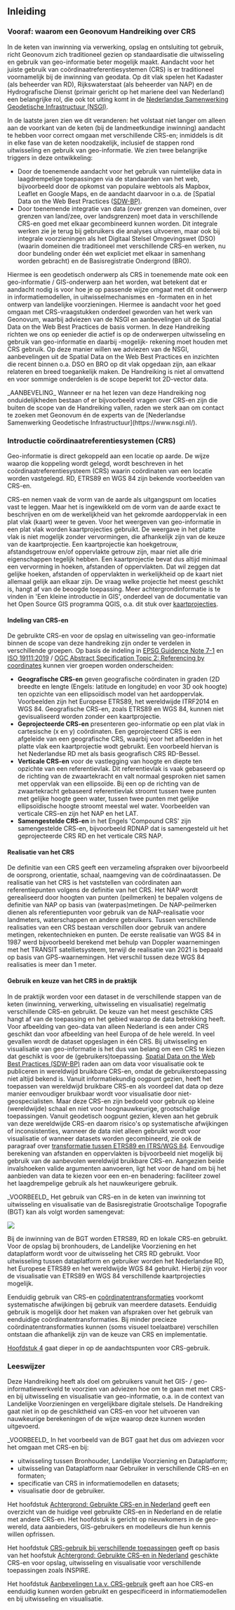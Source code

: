 ## Inleiding

### Vooraf: waarom een Geonovum Handreiking over CRS

In de keten van inwinning via verwerking, opslag en ontsluiting tot gebruik, richt Geonovum zich traditioneel gezien op standaardisatie die uitwisseling en gebruik van geo-informatie beter mogelijk maakt. Aandacht voor het juiste gebruik van coördinaatreferentiesystemen (CRS) is er traditioneel voornamelijk bij de inwinning van geodata. Op dit vlak spelen het Kadaster (als beheerder van RD), Rijkswaterstaat (als beheerder van NAP) en de Hydrografische Dienst (primair gericht op het mariene deel van Nederland) een belangrijke rol, die ook tot uiting komt in de [Nederlandse Samenwerking Geodetische Infrastructuur (NSGI)](https://nsgi.nl/). 

In de laatste jaren zien we dit veranderen: het volstaat niet langer om alleen aan de voorkant van de keten (bij de landmeetkundige inwinning) aandacht te hebben voor correct omgaan met verschillende CRS-en; inmiddels is dit in elke fase van de keten noodzakelijk, inclusief de stappen rond uitwisseling en gebruik van geo-informatie. We zien twee belangrijke triggers in deze ontwikkeling:
* Door de toenemende aandacht voor het gebruik van ruimtelijke data in laagdrempelige toepassingen via de standaarden van het web, bijvoorbeeld door de opkomst van populaire webtools als Mapbox, Leaflet en Google Maps, en de aandacht daarvoor in o.a. de [Spatial Data on the Web Best Practices ([SDW-BP)](https://www.w3.org/TR/sdw-bp/).
* Door toenemende integratie van data (over grenzen van domeinen, over grenzen van land/zee, over landsgrenzen) moet data in verschillende CRS-en goed met elkaar gecombineerd kunnen worden. Dit integrale werken zie je terug bij gebruikers die analyses uitvoeren, maar ook bij integrale voorzieningen als het Digitaal Stelsel Omgevingswet (DSO) (waarin domeinen die traditioneel met verschillende CRS-en werken, nu door bundeling onder één wet expliciet met elkaar in samenhang worden gebracht) en de Basisregistratie Ondergrond (BRO).

Hiermee is een geodetisch onderwerp als CRS in toenemende mate ook een geo-informatie / GIS-onderwerp aan het worden, wat betekent dat er aandacht nodig is voor hoe je op passende wijze omgaat met dit onderwerp in informatiemodellen, in uitwisselmechanismes en -formaten en in het ontwerp van landelijke voorzieningen. Hiermee is aandacht voor het goed omgaan met CRS-vraagstukken onderdeel geworden van het werk van Geonovum, waarbij adviezen van de NSGI en aanbevelingen uit de Spatial Data on the Web Best Practices de basis vormen. In deze Handreiking richten we ons op eenieder die actief is op de onderwerpen uitwisseling en gebruik van geo-informatie en daarbij -mogelijk- rekening moet houden met CRS gebruik. Op deze manier willen we adviezen van de NSGI, aanbevelingen uit de Spatial Data on the Web Best Practices en inzichten die recent binnen o.a. DSO en BRO op dit vlak opgedaan zijn, aan elkaar relateren en breed toegankelijk maken. De Handreiking is niet al omvattend en voor sommige onderdelen is de scope beperkt tot 2D-vector data.

<div class="advisement">
_AANBEVELING_ Wanneer er na het lezen van deze Handreiking nog onduidelijkheden bestaan of er bijvoorbeeld vragen over CRS-en zijn die buiten de scope van de Handreiking vallen, raden we sterk aan om contact te zoeken met Geonovum én de experts van de [Nederlandse Samenwerking Geodetische Infrastructuur](https://www.nsgi.nl/).
</div>

### Introductie coördinaatreferentiesystemen (CRS)

Geo-informatie is direct gekoppeld aan een locatie op aarde. De wijze waarop die koppeling wordt gelegd, wordt beschreven in het coördinaatreferentiesysteem (CRS) waarin coördinaten van een locatie worden vastgelegd. RD, ETRS89 en WGS 84 zijn bekende voorbeelden van CRS-en. 

CRS-en nemen vaak de vorm van de aarde als uitgangspunt om locaties vast te leggen. Maar het is ingewikkeld om de vorm van de aarde exact te beschrijven en om de werkelijkheid van het gekromde aardoppervlak in een plat vlak (kaart) weer te geven. Voor het weergeven van geo-informatie in een plat vlak worden kaartprojecties gebruikt. De weergave in het platte vlak is niet mogelijk zonder vervormingen, die afhankelijk zijn van de keuze van de kaartprojectie. Een kaartprojectie kan hoekgetrouw, afstandsgetrouw en/of oppervlakte getrouw zijn, maar niet alle drie eigenschappen tegelijk hebben. Een kaartprojectie bevat dus altijd minimaal een vervorming in hoeken, afstanden of oppervlakten. Dat wil zeggen dat gelijke hoeken, afstanden of oppervlakten in werkelijkheid op de kaart niet allemaal gelijk aan elkaar zijn. De vraag welke projectie het meest geschikt is, hangt af van de beoogde toepassing. Meer achtergrondinformatie is te vinden in 'Een kleine introductie in GIS', onderdeel van de documentatie van het Open Source GIS programma QGIS, o.a. dit stuk over [kaartprojecties](https://docs.qgis.org/3.16/nl/docs/gentle_gis_introduction/coordinate_reference_systems.html#overview).

#### Indeling van CRS-en

De gebruikte CRS-en voor de opslag en uitwisseling van geo-informatie binnen de scope van deze handreiking zijn onder te verdelen in verschillende groepen. Op basis de indeling in [EPSG Guidence Note 7-1](https://epsg.org/guidance-notes.html) en [ISO 19111:2019](https://www.iso.org/obp/ui/#iso:std:iso:19111) / [OGC Abstract Specification Topic 2: Referencing by coordinates](http://docs.opengeospatial.org/as/18-005r4/18-005r4.html) kunnen vier groepen worden onderscheiden: 
* **Geografische CRS-en** geven geografische coördinaten in graden (2D breedte en lengte (Engels: latitude en longitude) en voor 3D ook hoogte) ten opzichte van een ellipsoïdisch model van het aardoppervlak. Voorbeelden zijn het Europese ETRS89, het wereldwijde ITRF2014 en WGS 84. Geografische CRS-en, zoals ETRS89 en WGS 84, kunnen niet gevisualiseerd worden zonder een kaartprojectie. 
* **Geprojecteerde CRS-en** presenteren geo-informatie op een plat vlak in cartesische (x en y) coördinaten. Een geprojecteerd CRS is een afgeleide van een geografische CRS, waarbij voor het afbeelden in het platte vlak een kaartprojectie wodt gebruikt. Een voorbeeld hiervan is het Nederlandse RD met als basis geografisch CRS RD-Bessel. 
* **Verticale CRS-en** voor de vastlegging van hoogte en diepte ten opzichte van een referentievlak. Dit referentievlak is vaak gebaseerd op de richting van de zwaartekracht en valt normaal gesproken niet samen met oppervlak van een ellipsoïde. Bij een op de richting van de zwaartekracht gebaseerd referentievlak stroomt tussen twee punten met gelijke hoogte geen water, tussen twee punten met gelijke ellipsoïdische hoogte stroomt meestal wel water. Voorbeelden van verticale CRS-en zijn het NAP en het LAT.
* **Samengestelde CRS-en** in het Engels 'Compound CRS' zijn samengestelde CRS-en, bijvoorbeeld RDNAP dat is samengesteld uit het geprojecteerde CRS RD en het verticale CRS NAP.

#### Realisatie van het CRS

De definitie van een CRS geeft een verzameling afspraken over bijvoorbeeld de oorsprong, orientatie, schaal, naamgeving van de coördinaatassen. De realisatie van het CRS is het vaststellen van coördinaten aan referentiepunten volgens de definitie van het CRS. Het NAP wordt gerealiseerd door hoogten van punten (peilmerken) te bepalen volgens de definitie van NAP op basis van (waterpas)metingen. De NAP-peilmerken dienen als referentiepunten voor gebruik van de NAP-realisatie voor landmeters, waterschappen en andere gebruikers. Tussen verschillende realisaties van een CRS bestaan verschillen door gebruik van andere metingen, rekentechnieken en punten. De eerste realisatie van WGS 84 in 1987 werd bijvoorbeeld berekend met behulp van Doppler waarnemingen met het TRANSIT satellietsysteem, terwijl de realisatie van 2021 is bepaald op basis van GPS-waarnemingen. Het verschil tussen deze WGS 84 realisaties is meer dan 1 meter.

#### Gebruik en keuze van het CRS in de praktijk

In de praktijk worden voor een dataset in de verschillende stappen van de keten (inwinning, verwerking, uitwisseling en visualisatie) regelmatig verschillende CRS-en gebruikt. De keuze van het meest geschikte CRS hangt af van de toepassing en het gebied waarop de data betrekking heeft. Voor afbeelding van geo-data van alleen Nederland is een ander CRS geschikt dan voor afbeelding van heel Europa of de hele wereld. In veel gevallen wordt de dataset opgeslagen in één CRS. Bij uitwisseling en visualisatie van geo-informatie is het dus van belang om een CRS te kiezen dat geschikt is voor de (gebruikers)toepassing. [Spatial Data on the Web Best Practices (SDW-BP)](https://www.w3.org/TR/sdw-bp/) raden aan om data voor visualisatie ook te publiceren in wereldwijd bruikbare CRS-en, omdat de gebruikerstoepassing niet altijd bekend is. Vanuit informatiekundig oogpunt gezien, heeft het toepassen van wereldwijd bruikbare CRS-en als voordeel dat data op deze manier eenvoudiger bruikbaar wordt voor visualisatie door niet-geospecialisten. Maar deze CRS-en zijn bedoeld voor gebruik op kleine (wereldwijde) schaal en niet voor hoognauwkeurige, grootschalige toepassingen. Vanuit geodetisch oogpunt gezien, kleven aan het gebruik van deze wereldwijde CRS-en daarom risico's op systematische afwijkingen of inconsistenties, wanneer de data niet alleen gebruikt wordt voor visualisatie of wanneer datasets worden gecombineerd, zie ook de paragraaf over [transformatie tussen ETRS89 en ITRS/WGS 84](#transformatie-tussen-etrs89-en-itrs-wgs-84). Eenvoudige berekening van afstanden en oppervlakten is bijvoorbeeld niet mogelijk bij gebruik van de aanbevolen wereldwijd bruikbare CRS-en. Aangezien beide invalshoeken valide argumenten aanvoeren, ligt het voor de hand om bij het aanbieden van data te kiezen voor een en-en benadering: faciliteer zowel het laagdrempelige gebruik als het nauwkeurigere gebruik.

<div class="example">
_VOORBEELD_ 
Het gebruik van CRS-en in de keten van inwinning tot uitwisseling en visualisatie van de Basisregistratie Grootschalige Topografie (BGT) kan als volgt worden samengevat:

[![](https://mermaid.ink/img/pako:eNqFk8tuwjAQRX9l5BWViqoAixZVSESJUFX6UELpImFh4oG4JHbkOEUt8O91HqBCQd3d3Dm-nhkrGxJJhqRPlopmMYy9UADkxbz-tJUUsSwYqiP7Qay5EFwsSxdgaAUhcSeef3sH93M1gNbo2ffb3uTxKiQzqKEK7BjQcxpoXESxXkgtS6pJ6hpgLFeUJg00oVH8laJWHGvnCVHPqWD7QyjYUW9TVGtUK9OcKYHM8oQ2bdqB5_w-cnrS3GxyMeEfK4SplOqbYzUkOcFeqlAYT-sKgGP9G-1QTbOEmnlVCq1X56XczfncsnhI_id4hHNV8NXJ-4RkhBJ8VJ88wnyf5VpB_UjNst3OPtzobvA-8uG2N7vQvlyLRFIGrWHGb4ZZdnVI7Z1vcWi12wO7Up2D6u6VbcT2jes1z3OzcbHcOlbpO9bfQuX_sV3rgt-54Hcv-D1yTVJUKeXM_AabkgqJjjHFkPSNZLigRaLLeXcGLTJGNbqMa6lIf0GTHK8JLbT0v0R0MGrK4dQsMG3c3Q9UrBut)](https://mermaid-js.github.io/mermaid-live-editor/edit/#pako:eNqFk8tuwjAQRX9l5BWViqoAixZVSESJUFX6UELpImFh4oG4JHbkOEUt8O91HqBCQd3d3Dm-nhkrGxJJhqRPlopmMYy9UADkxbz-tJUUsSwYqiP7Qay5EFwsSxdgaAUhcSeef3sH93M1gNbo2ffb3uTxKiQzqKEK7BjQcxpoXESxXkgtS6pJ6hpgLFeUJg00oVH8laJWHGvnCVHPqWD7QyjYUW9TVGtUK9OcKYHM8oQ2bdqB5_w-cnrS3GxyMeEfK4SplOqbYzUkOcFeqlAYT-sKgGP9G-1QTbOEmnlVCq1X56XczfncsnhI_id4hHNV8NXJ-4RkhBJ8VJ88wnyf5VpB_UjNst3OPtzobvA-8uG2N7vQvlyLRFIGrWHGb4ZZdnVI7Z1vcWi12wO7Up2D6u6VbcT2jes1z3OzcbHcOlbpO9bfQuX_sV3rgt-54Hcv-D1yTVJUKeXM_AabkgqJjjHFkPSNZLigRaLLeXcGLTJGNbqMa6lIf0GTHK8JLbT0v0R0MGrK4dQsMG3c3Q9UrBut)

Bij de inwinning van de BGT worden ETRS89, RD en lokale CRS-en gebruikt. Voor de opslag bij bronhouders, de Landelijke Voorziening en het dataplatform wordt voor de uitwisseling het CRS RD gebruikt. Voor uitwisseling tussen dataplatform en gebruiker worden het Nederlandse RD, het Europese ETRS89 en het wereldwijde  WGS 84 gebruikt. Hierbij zijn voor de visualisatie van ETRS89 en WGS 84 verschillende kaartprojecties mogelijk.
</div>

Eenduidig gebruik van CRS-en [coördinatentransformaties](#coordinatentransformatie-datumtransformatie-en-coordinatenconversie) voorkomt systematische afwijkingen bij gebruik van meerdere datasets. Eenduidig gebruik is mogelijk door het maken van afspraken over het gebruik van eenduidige coördinatentransformaties. Bij minder precieze coördinatentransformaties kunnen (soms visueel toelaatbare) verschillen ontstaan die afhankelijk zijn van de keuze van CRS en implementatie.

[Hoofdstuk 4](#aandachtspunten-voor-crs-gebruik) gaat dieper in op de aandachtspunten voor CRS-gebruik.
### Leeswijzer

Deze Handreiking heeft als doel om gebruikers vanuit het GIS- / geo-informatiewerkveld te voorzien van adviezen hoe om te gaan met met CRS-en bij uitwisseling en visualisatie van geo-informatie, o.a. in de context van Landelijke Voorzieningen en vergelijkbare digitale stelsels. De Handreiking gaat niet in op de geschiktheid van CRS-en voor het uitvoeren van nauwkeurige berekeningen of de wijze waarop deze kunnen worden uitgevoerd.

<div class="example">
_VOORBEELD_ 
In het voorbeeld van de BGT gaat het dus om adviezen voor het omgaan met CRS-en bij:

* uitwisseling tussen Bronhouder, Landelijke Voorziening en Dataplatform;
* uitwisseling van Dataplatform naar Gebruiker in verschillende CRS-en en formaten;
* specificatie van CRS in informatiemodellen en datasets;
* visualisatie door de gebruiker.

</div>

Het hoofdstuk [Achtergrond: Gebruikte CRS-en in Nederland](#crs-en-in-nederland) geeft een overzicht van de huidige veel gebruikte CRS-en in Nederland en de relatie met andere CRS-en. Het hoofdstuk is gericht op nieuwkomers in de geo-wereld, data aanbieders, GIS-gebruikers en modelleurs die hun kennis willen opfrissen.

Het hoofdstuk [CRS-gebruik bij verschillende toepassingen](#crs-gebruik-bij-verschillende-toepassingen) geeft op basis van het hoofstuk [Achtergrond: Gebruikte CRS-en in Nederland](#crs-en-in-nederland) geschikte CRS-en voor opslag, uitwisseling en visualisatie voor verschillende toepassingen zoals INSPIRE.

Het hoofdstuk [Aanbevelingen t.a.v. CRS-gebruik](#specificeren-van-crs) geeft aan hoe CRS-en eenduidig kunnen worden gebruikt en gespecificeerd in informatiemodellen en bij uitwisseling en visualisatie. 


